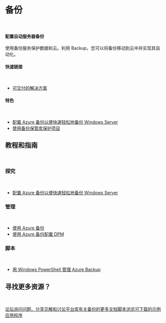 <div class="wa-content wa-content-10up">
<h1>备份</h1>
<p> </p>
<div class="wa-spacer wa-spacer-6down">
<h4>配置自动服务器备份</h4>
<p>使用备份服务保护数据和云。利用 Backup，您可以将备份移动到云中并实现其自动化。</p>
<h4>快速链接</h4>
<p> </p>
<ul class="wa-linkList"><!--
<li><a href="http://azure.microsoft.com/zh-cn/services/backup/" title="" class="wa-arrowLink-light">服务概述</a></li>-->
<li><a href="/zh-cn/solutions/storage-backup-recovery/" title="" class="wa-arrowLink-light">可交付的解决方案</a></li>

<li style="display:none"><a href="http://azure.microsoft.com/zh-cn/pricing/details/backup/" title="" class="wa-arrowLink-light">备份定价详细信息：</a></li></ul>
</div>
<div class="wa-spacer wa-spacer-asideLight wa-spacer-4down">
<h4>特色</h4>
<p> </p>
<ul class="wa-iconList">
<li><a href="/zh-cn/documentation/articles/backup-configure-vault/" title="">配置 Azure 备份以便快速轻松地备份 Windows Server</a></li>
<li><a href="http://msdn.microsoft.com/zh-cn/library/azure/dn168843.aspx" title="">使用备份保管库保护项目</a></li>

<li style="display:none"><a href="http://azure.microsoft.com/zh-cn/services/preview/" title="">启用备份服务</a></li>
</ul>
</div>
</div>
<div class="wa-content wa-content-divided">
<h2>教程和指南</h2>
<p> </p>
</div>
<div class="wa-content wa-content-divided wa-content-10up">
<div class="wa-spacer wa-spacer-2down">
<h3>探究</h3>
<p> </p>
</div>
<div class="wa-spacer wa-spacer-8down">
<ul class="wa-linkList">
<li><a href="/zh-cn/documentation/articles/backup-configure-vault/" title="">配置 Azure 备份以便快速轻松地备份 Windows Server</a></li>
</ul>
</div>
</div>
<div class="wa-content wa-content-divided wa-content-10up">
<div class="wa-spacer wa-spacer-2down">
<h3>管理</h3>
<p> </p>
</div>
<div class="wa-spacer wa-spacer-8down">
<ul class="wa-linkList">
<li><a href="http://msdn.microsoft.com/zh-cn/library/azure/hh831419.aspx" title="">使用 Azure 备份</a></li>
<li><a href="http://msdn.microsoft.com/zh-cn/library/azure/dn337332.aspx" title="">使用 Azure 备份配置 DPM</a></li>
</ul>
</div>
</div>
<div class="wa-content wa-content-divided wa-content-10up">
<div class="wa-spacer wa-spacer-2down">
<h3>脚本</h3>
<p> </p>
</div>
<div class="wa-spacer wa-spacer-8down">
<ul class="wa-linkList">
<li><a href="http://technet.microsoft.com/zh-cn/library/hh831765.aspx" title="">用 Windows PowerShell 管理 Azure Backup</a></li>
</ul>
</div>
</div>
<div class="wa-content">
<h2>寻找更多资源？</h2>
<p> </p>
<div class="wa-resourceBlockRow"><a href="http://social.msdn.microsoft.com/Forums/windowsazure/en-US/home?forum=windowsazureonlinebackup" title="" class="wa-resourceBlock"><span class="wa-resourceBlock-header">论坛</span>询问问题、分享见解和讨论平台</a><a href="http://msdn.microsoft.com/zh-cn/library/azure/dn440572.aspx" title="" class="wa-resourceBlock"><span class="wa-resourceBlock-header">库</span>有关备份的更多文档</a><a href="http://msdn.microsoft.com/zh-cn/library/azure/hh831765.aspx" title="" class="wa-resourceBlock"><span class="wa-resourceBlock-header">脚本</span>浏览可下载的示例应用程序</a><!--<a href="http://azure.microsoft.com/zh-cn/services/preview/" title="" class="wa-resourceBlock"><span class="wa-resourceBlock-header">启用预览功能</span>在您的帐户上启用这些服务</a>--></div>
</div>